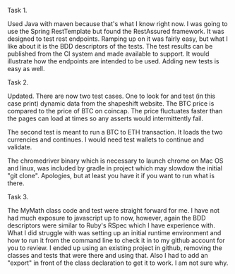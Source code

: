 Task 1.

Used Java with maven because that's what I know right now.  I was going to use the Spring RestTemplate but found the RestAssured framework.  It was designed to test rest endpoints.  Ramping up on it was fairly easy, but what I like about it is the BDD descriptors of the tests.  The test results can be published from the CI system and made available to support.  It would illustrate how the endpoints are intended to be used.  Adding new tests is easy as well. 

Task 2.

Updated.  There are now two test cases.  One to look for and test (in this case print) dynamic data from the shapeshift website.  The BTC price is compared to the price of BTC on coincap.  The price fluctuates faster than the pages can load at times so any asserts would intermittently fail.

The second test is meant to run a BTC to ETH transaction.  It loads the two currencies and continues.  I would need test wallets to continue and validate.
 
The chromedriver binary which is necessary to launch chrome on Mac OS and linux, was included by gradle in project which may slowdow the initial "git clone". Apologies, but at least you have it if you want to run what is there.

Task 3.

The MyMath class code and test were straight forward for me.  I have not had much exposure to javascript up to now, however, again the BDD descriptors were similar to Ruby's RSpec which I have experience with.  What I did struggle with was setting up an initial runtime environment and how to run it from the command line to check it in to my github account for you to review.  I ended up using an existing project in github, removing the classes and tests that were there and using that.  Also I had to add an "export" in front of the class declaration to get it to work.  I am not sure why.
